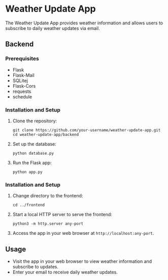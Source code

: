 # Weather Update App

The Weather Update App provides weather information and allows users to subscribe to daily weather updates via email.

## Backend

### Prerequisites

- Flask
- Flask-Mail
- SQLitej
- Flask-Cors
- requests
- schedule


### Installation and Setup

1. Clone the repository:

    ```
    git clone https://github.com/your-username/weather-update-app.git
    cd weather-update-app/backend
    ```

2. Set up the database:

    ```
    python database.py
    ```

4. Run the Flask app:

    ```
    python app.py
    ```

### Installation and Setup

1. Change directory to the frontend:

    ```
    cd ../frontend
    ```

2. Start a local HTTP server to serve the frontend:

    ```
    python3 -m http.server any-port
    ```

3. Access the app in your web browser at `http://localhost:any-port`.

## Usage

- Visit the app in your web browser to view weather information and subscribe to updates.
- Enter your email to receive daily weather updates.
